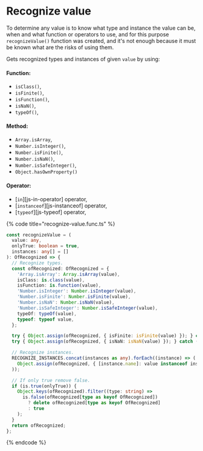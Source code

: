 # Recognize value

To determine any value is to know what type and instance the value can be, when and what function or operators to use, and for this purpose `recognizeValue()` function was created, and it's not enough because it must be known what are the risks of using them.



Gets recognized types and instances of given `value` by using:



#### Function:

* `isClass()`,
* `isFinite()`,
* `isFunction()`,
* `isNaN()`,
* `typeOf()`,

#### Method:

* `Array.isArray`,
* `Number.isInteger()`,
* `Number.isFinite()`,
* `Number.isNaN()`,
* `Number.isSafeInteger()`,
* `Object.hasOwnProperty()`

#### Operator:

* \[`in`]\[js-in-operator] operator,
* \[`instanceof`]\[js-instanceof] operator,
* \[`typeof`]\[js-typeof] operator,



{% code title="recognize-value.func.ts" %}
```typescript
const recognizeValue = (
  value: any,
  onlyTrue: boolean = true,
  instances: any[] = []
): OfRecognized => {
  // Recognize types.
  const ofRecognized: OfRecognized = {
    'Array.isArray': Array.isArray(value),
    isClass: is.class(value),
    isFunction: is.function(value),
    'Number.isInteger': Number.isInteger(value),
    'Number.isFinite': Number.isFinite(value),
    'Number.isNaN': Number.isNaN(value),
    'Number.isSafeInteger': Number.isSafeInteger(value),
    typeOf: typeOf(value),
    typeof: typeof value,
  };

  try { Object.assign(ofRecognized, { isFinite: isFinite(value) }); } catch (e) {}
  try { Object.assign(ofRecognized, { isNaN: isNaN(value) }); } catch (e) {}

  // Recognize instances.
  RECOGNIZE_INSTANCES.concat(instances as any).forEach((instance) => (
    Object.assign(ofRecognized, { [instance.name]: value instanceof instance })
  ));

  // If only true remove false.
  if (is.true(onlyTrue)) {
    Object.keys(ofRecognized).filter((type: string) =>
      is.false(ofRecognized[type as keyof OfRecognized])
        ? delete ofRecognized[type as keyof OfRecognized]
        : true
    );
  }
  return ofRecognized;
};
```
{% endcode %}
